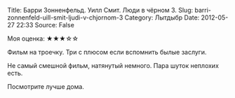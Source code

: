Title: Барри Зонненфельд. Уилл Смит. Люди в чёрном 3.
Slug: barri-zonnenfeld-uill-smit-ljudi-v-chjornom-3
Category: Лытдыбр
Date: 2012-05-27 22:33
Source: False

Моя оценка: ★★★☆☆

Фильм на троечку. Три с плюсом если вспомнить былые заслуги.

Не самый смешной фильм, натянутый немного. Пара шуток неплохих есть.

Посмотрите лучше дома.
